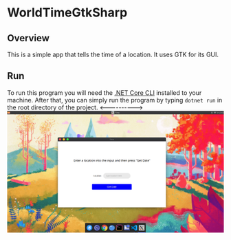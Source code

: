 # WorldTimeGtkSharp
## Overview
This is a simple app that tells the time of a location. It uses GTK for its GUI.
## Run
To run this program you will need the [.NET Core CLI](https://dotnet.microsoft.com/download) installed to your machine. After that, you can simply run the program by typing `dotnet run` in the root directory of the project.
<---------->
![Example of the app](example.png)
